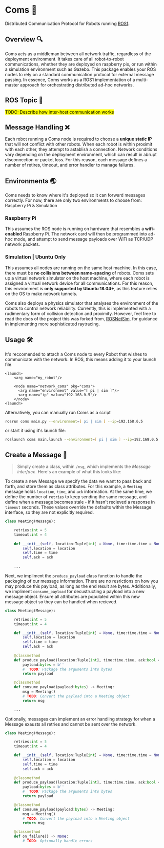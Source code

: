 # Coms 📡
Distributed Communication Protocol for Robots running [ROS1](https://www.ros.org).

## Overview 🔍
Coms acts as a middleman between all network traffic, regardless of the deployment environment. It takes care of all robot-to-robot communications, whether they are deployed on raspberry pis, or run within a simulation environment such as Gazebo. This package enables your ROS nodes to rely on a standard communication protocol for external message passing. In essence, Coms works as a ROS1 implementation of a multi-master approach for orchestrating distributed ad-hoc networks.

## ROS Topic 💬
<mark>TODO: Describe how inter-host communication works</mark>

## Message Handling ❌
Each robot running a Coms node is required to choose a __unique static IP__ that will not conflict with other robots. When each robot is within proximit with each other, they attempt to astablish a connection. Network conditions vary depending on the deployment environment, which can result in abrupt disconnection or packet loss. For this reason, each message defines a number of retires, timeout, and error handler to manage failures.

## Environments 🌏
Coms needs to know where it's deployed so it can forward messages correctly. For now, there are only two environments to choose from: Raspberry Pi & Simulation

### Raspberry Pi
This assumes the ROS node is running on hardware that resembles a __wifi-enabled__ Raspberry Pi. The network card will then be programmed into ad-hoc mode, and attempt to send message payloads over WiFi as TCP/UDP network packets.

### Simulation | __Ubuntu Only__
This assumes all nodes are running on the same host machine. In this case, there must be __no collisions between name-spacing__ of robots. Coms sets up a virtual network simulator on the host machine, where each robot is assigned a virtual network device for all communications. For this reason, this environment is __only supported by Ubuntu 18.04+__, as this feature relies on the OS to make network tunnels.

Coms also deploys a physics simulator that analyses the environment of the robots to control network reliability. Currently, this is implemented with a rudimentary form of collision detection and proximity. However, feel free to read the docs of the project this was forked from, [ROSNetSim](https://arxiv.org/pdf/2101.10113.pdf), for guidance in implementing more sophisticated raytracing.

## Usage 🛠
It's reccomended to attach a Coms node to every Robot that wishes to communicate with the network. In ROS, this means adding it to your launch file.
```launch
<launch>
    <arg name="my_robot"/>

    <node name="network_coms" pkg="coms">
      <arg name="environment" value="[ pi | sim ]"/>
      <arg name="ip" value="192.168.0.5"/>
    </node>
<launch>
```
Alternatively, you can manually run Coms as a script
```zsh
rosrun coms main.py --environment=[ pi | sim ] --ip=192.168.0.5
```
or start it using it's launch file:
```zsh
roslaunch coms main.launch --environment=[ pi | sim ] --ip=192.168.0.5
```

## Create a Message 📨
> Simply create a class, within `/msg`, which implements the _Message interface_.
> Here's an example of what this looks like:

To create a new Message we specify the data we want to pass back and forth, and store them as class attributes. For this example, a `Meeting` message holds `location`, `time`, and `ack` information. At the same time, we define the number of `retries` to keep sending the same message, and define when a message becomes stale - if it hasn't recieved a response in `timeout` seconds. These values override the defaults within the Message interface, so they are not explicitly required.

```py
class Meeting(Message):

    retries:int = 5
    timeout:int = 4
    
    def __init__(self, location:Tuple[int] = None, time:time.time = None, ack:bool = None) -> None:
        self.location = location
        self.time = time
        self.ack = ack
    
    ...

```

Next, we impliment the `produce_payload` class function to handle the packaging of our message information. There are no resrictions on how you may produce this payload, as long as the end result are bytes. Additionally, we impliment `consume_payload` for decustructing a payload into a new message object. Ensure all attributes are populated within this new message object so they can be handled when recieved.

```py
class Meeting(Message):

    retries:int = 5
    timeout:int = 4

    def __init__(self, location:Tuple[int] = None, time:time.time = None, ack:bool = None) -> None:
        self.location = location
        self.time = time
        self.ack = ack
    
    @classmethod
    def produce_payload(location:Tuple[int], time:time.time, ack:bool = False) -> bytes:
        payload:bytes = b''
        #  TODO: Package the arguments into bytes
        return payload

    @classmethod
    def consume_payload(payload:bytes) -> Meeting:
        msg = Meeting()
        # TODO: Convert the payload into a Meeting object
        return msg

    ...

```

Optionally, messages can implement an error handling strategy for when a Message exausts all retries and cannot be sent over the network.

```py
class Meeting(Message):

    retries:int = 5
    timeout:int = 4

    def __init__(self, location:Tuple[int] = None, time:time.time = None, ack:bool = None) -> None:
        self.location = location
        self.time = time
        self.ack = ack
    
    @classmethod
    def produce_payload(location:Tuple[int], time:time.time, ack:bool = False) -> bytes:
        payload:bytes = b''
        #  TODO: Package the arguments into bytes
        return payload

    @classmethod
    def consume_payload(payload:bytes) -> Meeting:
        msg = Meeting()
        # TODO: Convert the payload into a Meeting object
        return msg

    @classmethod
    def on_failure() -> None:
        # TODO: Optionally handle errors
```


